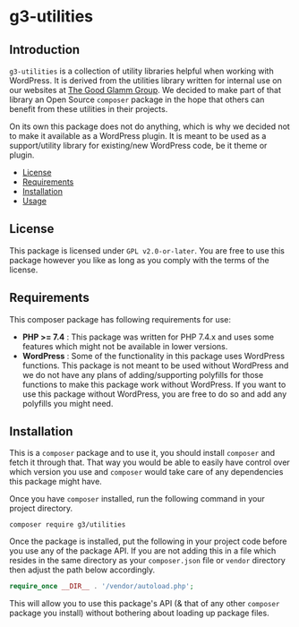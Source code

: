 # g3-utilities

## Introduction

`g3-utilities` is a collection of utility libraries helpful when working with WordPress. It is derived from the utilities library written for internal use on our websites at [The Good Glamm Group](https://www.goodglamm.com/). We decided to make part of that library an Open Source `composer` package in the hope that others can benefit from these utilities in their projects.

On its own this package does not do anything, which is why we decided not to make it available as a WordPress plugin. It is meant to be used as a support/utility library for existing/new WordPress code, be it theme or plugin.

- [License](#License)
- [Requirements](#Requirements)
- [Installation](#Installation)
- [Usage](docs/index.md)


## License

This package is licensed under `GPL v2.0-or-later`. You are free to use this package however you like as long as you comply with the terms of the license.

## Requirements

This composer package has following requirements for use:

- **PHP >= 7.4** : This package was written for PHP 7.4.x and uses some features which might not be available in lower versions.
- **WordPress** : Some of the functionality in this package uses WordPress functions. This package is not meant to be used without WordPress and we do not have any plans of adding/supporting polyfills for those functions to make this package work without WordPress. If you want to use this package without WordPress, you are free to do so and add any polyfills you might need.

## Installation

This is a `composer` package and to use it, you should install `composer` and fetch it through that. That way you would be able to easily have control over which version you use and `composer` would take care of any dependencies this package might have.

Once you have `composer` installed, run the following command in your project directory.

```
composer require g3/utilities
```

Once the package is installed, put the following in your project code before you use any of the package API. If you are not adding this in a file which resides in the same directory as your `composer.json` file or `vendor` directory then adjust the path below accordingly.

```php
require_once __DIR__ . '/vendor/autoload.php';
```

This will allow you to use this package's API (& that of any other `composer` package you install) without bothering about loading up package files.

